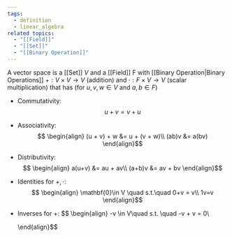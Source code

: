 ```yaml
---
tags:
  - definition
  - linear_algebra
related topics:
  - "[[Field]]"
  - "[[Set]]"
  - "[[Binary Operation]]"
---
```

A vector space is a [[Set]] $V$ and a [[Field]] F with [[Binary Operation|Binary Operations]] $+: V\times V\to V$ (addition) and $\cdot: F\times V \to V$ (scalar multiplication) that has (for $u,v,w\in V$ and $a,b\in F$)
- Commutativity: $$u+v = v+u$$
- Associativity: $$
	\begin{align}
		(u + v) + w &= u + (v + w)\\
		(ab)v &= a(bv)
	\end{align}$$
- Distributivity: $$
	\begin{align}
		a(u+v) &= au + av\\
		(a+b)v &= av + bv
	\end{align}$$
- Identities for $+,\cdot$: $$
	\begin{align}
		\mathbf{0}\in V \quad s.t.\quad 0+v = v\\
		1v=v
	\end{align}$$
- Inverses for $+$: $$
	\begin{align}
		-v \in V\quad s.t. \quad -v + v = 0\\
		
	\end{align}$$